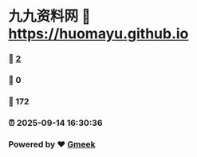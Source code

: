 # 九九资料网 :link: https://huomayu.github.io 
### :page_facing_up: [2](https://huomayu.github.io/tag.html) 
### :speech_balloon: 0 
### :hibiscus: 172 
### :alarm_clock: 2025-09-14 16:30:36 
### Powered by :heart: [Gmeek](https://github.com/Meekdai/Gmeek)
